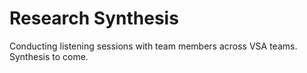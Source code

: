 # Research Synthesis

Conducting listening sessions with team members across VSA teams. Synthesis to come.
